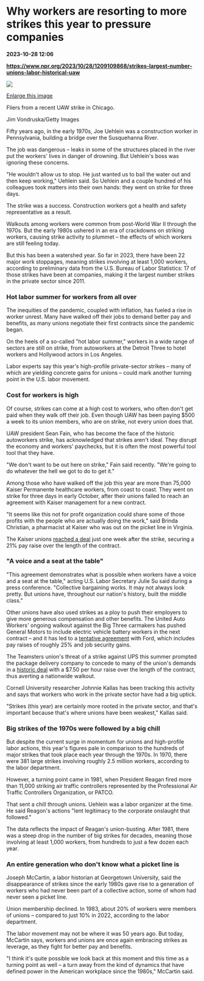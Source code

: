 # Why workers are resorting to more strikes this year to pressure companies

**2023-10-28 12:06**

**https://www.npr.org/2023/10/28/1209109868/strikes-largest-number-unions-labor-historical-uaw**

 ![](https://media.npr.org/assets/img/2023/10/27/gettyimages-1712273155-ced459a818e2377e94890b359736320cc441b1e5-s1100-c50.jpg) 

[Enlarge this image](https://media.npr.org/assets/img/2023/10/27/gettyimages-1712273155-ced459a818e2377e94890b359736320cc441b1e5-s1200.jpg)

Fliers from a recent UAW strike in Chicago.

Jim Vondruska/Getty Images

Fifty years ago, in the early 1970s, Joe Uehlein was a construction worker in Pennsylvania, building a bridge over the Susquehanna River.

The job was dangerous – leaks in some of the structures placed in the river put the workers' lives in danger of drowning. But Uehlein's boss was ignoring these concerns.

"He wouldn't allow us to stop. He just wanted us to bail the water out and then keep working," Uehlein said. So Uehlein and a couple hundred of his colleagues took matters into their own hands: they went on strike for three days.

The strike was a success. Construction workers got a health and safety representative as a result.

Walkouts among workers were common from post-World War II through the 1970s. But the early 1980s ushered in an era of crackdowns on striking workers, causing strike activity to plummet – the effects of which workers are still feeling today.

But this has been a watershed year. So far in 2023, there have been 22 major work stoppages, meaning strikes involving at least 1,000 workers, according to preliminary data from the U.S. Bureau of Labor Statistics: 17 of those strikes have been at companies, making it the largest number strikes in the private sector since 2011.

### Hot labor summer for workers from all over

The inequities of the pandemic, coupled with inflation, has fueled a rise in worker unrest. Many have walked off their jobs to demand better pay and benefits, as many unions negotiate their first contracts since the pandemic began.

On the heels of a so-called "hot labor summer," workers in a wide range of sectors are still on strike, from autoworkers at the Detroit Three to hotel workers and Hollywood actors in Los Angeles.

Labor experts say this year's high-profile private-sector strikes – many of which are yielding concrete gains for unions – could mark another turning point in the U.S. labor movement.

### Cost for workers is high

Of course, strikes can come at a high cost to workers, who often don't get paid when they walk off their job. Even though UAW has been paying $500 a week to its union members, who are on strike, not every union does that.

UAW president Sean Fain, who has become the face of the historic autoworkers strike, has acknowledged that strikes aren't ideal. They disrupt the economy and workers' paychecks, but it is often the most powerful tool tool that they have.

"We don't want to be out here on strike," Fain said recently. "We're going to do whatever the hell we got to do to get it."

Among those who have walked off the job this year are more than 75,000 Kaiser Permanente healthcare workers, from coast to coast. They went on strike for three days in early October, after their unions failed to reach an agreement with Kaiser management for a new contract.

"It seems like this not for profit organization could share some of those profits with the people who are actually doing the work," said Brinda Christian, a pharmacist at Kaiser who was out on the picket line in Virginia.

The Kaiser unions [reached a deal](https://www.npr.org/sections/health-shots/2023/10/13/1205788228/kaiser-permanente-strike-contract-deal-reached) just one week after the strike, securing a 21% pay raise over the length of the contract.

### "A voice and a seat at the table"

"This agreement demonstrates what is possible when workers have a voice and a seat at the table," acting U.S. Labor Secretary Julie Su said during a press conference. "Collective bargaining works. It may not always look pretty. But unions have, throughout our nation's history, built the middle class."

Other unions have also used strikes as a ploy to push their employers to give more generous compensation and other benefits. The United Auto Workers' ongoing walkout against the Big Three carmakers has pushed General Motors to include electric vehicle battery workers in the next contract – and it has led to a [tentative agreement](https://www.npr.org/2023/10/26/1208676882/the-uaw-and-ford-reach-a-tentative-deal-on-a-new-contract-to-end-auto-strike) with Ford, which includes pay raises of roughly 25% and job security gains.

The Teamsters union's threat of a strike against UPS this summer prompted the package delivery company to concede to many of the union's demands in a [historic deal](https://www.npr.org/2023/07/25/1189956641/ups-union-calls-off-strike-threat-after-securing-pay-raises-for-workers) with a $7.50 per hour raise over the length of the contract, thus averting a nationwide walkout.

Cornell University researcher Johnnie Kallas has been tracking this activity and says that workers who work in the private sector have had a big uptick.

"Strikes (this year) are certainly more rooted in the private sector, and that's important because that's where unions have been weakest," Kallas said.

### Big strikes of the 1970s were followed by a big chill

But despite the current surge in momentum for unions and high-profile labor actions, this year's figures pale in comparison to the hundreds of major strikes that took place each year through the 1970s. In 1970, there were 381 large strikes involving roughly 2.5 million workers, according to the labor department.

However, a turning point came in 1981, when President Reagan fired more than 11,000 striking air traffic controllers represented by the Professional Air Traffic Controllers Organization, or PATCO.

That sent a chill through unions. Uehlein was a labor organizer at the time. He said Reagon's actions "lent legitimacy to the corporate onslaught that followed."

The data reflects the impact of Reagan's union-busting. After 1981, there was a steep drop in the number of big strikes for decades, meaning those involving at least 1,000 workers, from hundreds to just a few dozen each year.

### An entire generation who don't know what a picket line is

Joseph McCartin, a labor historian at Georgetown University, said the disappearance of strikes since the early 1980s gave rise to a generation of workers who had never been part of a collective action, some of whom had never seen a picket line.

Union membership declined. In 1983, about 20% of workers were members of unions – compared to just 10% in 2022, according to the labor department.

The labor movement may not be where it was 50 years ago. But today, McCartin says, workers and unions are once again embracing strikes as leverage, as they fight for better pay and benefits.

"I think it's quite possible we look back at this moment and this time as a turning point as well – a turn away from the kind of dynamics that have defined power in the American workplace since the 1980s," McCartin said.